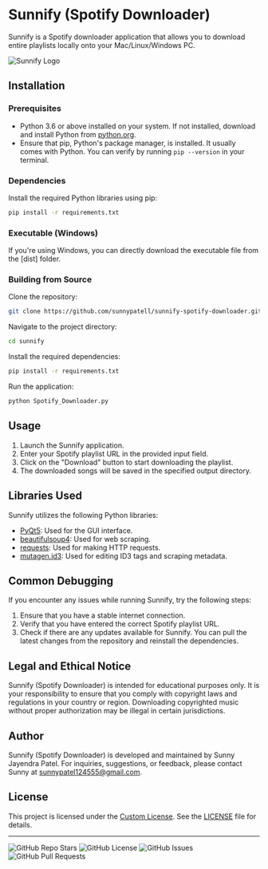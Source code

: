 # Sunnify (Spotify Downloader)

Sunnify is a Spotify downloader application that allows you to download entire playlists locally onto your Mac/Linux/Windows PC.

![Sunnify Logo](./app.ico)

## Installation

### Prerequisites

- Python 3.6 or above installed on your system. If not installed, download and install Python from [python.org](https://www.python.org/downloads/).
- Ensure that pip, Python's package manager, is installed. It usually comes with Python. You can verify by running `pip --version` in your terminal.

### Dependencies

Install the required Python libraries using pip:

```bash
pip install -r requirements.txt
```

### Executable (Windows)

If you're using Windows, you can directly download the executable file from the [dist] folder.

### Building from Source

Clone the repository:

```bash
git clone https://github.com/sunnypatell/sunnify-spotify-downloader.git
```

Navigate to the project directory:

```bash
cd sunnify
```

Install the required dependencies:

```bash
pip install -r requirements.txt
```

Run the application:

```bash
python Spotify_Downloader.py
```

## Usage

1. Launch the Sunnify application.
2. Enter your Spotify playlist URL in the provided input field.
3. Click on the "Download" button to start downloading the playlist.
4. The downloaded songs will be saved in the specified output directory.

## Libraries Used

Sunnify utilizes the following Python libraries:

- [PyQt5](https://pypi.org/project/PyQt5/): Used for the GUI interface.
- [beautifulsoup4](https://pypi.org/project/beautifulsoup4/): Used for web scraping.
- [requests](https://pypi.org/project/requests/): Used for making HTTP requests.
- [mutagen.id3](https://mutagen.readthedocs.io/en/latest/api/id3.html): Used for editing ID3 tags and scraping metadata.

## Common Debugging

If you encounter any issues while running Sunnify, try the following steps:

1. Ensure that you have a stable internet connection.
2. Verify that you have entered the correct Spotify playlist URL.
3. Check if there are any updates available for Sunnify. You can pull the latest changes from the repository and reinstall the dependencies.

## Legal and Ethical Notice

Sunnify (Spotify Downloader) is intended for educational purposes only. It is your responsibility to ensure that you comply with copyright laws and regulations in your country or region. Downloading copyrighted music without proper authorization may be illegal in certain jurisdictions.

## Author

Sunnify (Spotify Downloader) is developed and maintained by Sunny Jayendra Patel. For inquiries, suggestions, or feedback, please contact Sunny at sunnypatel124555@gmail.com.

## License

This project is licensed under the [Custom License](LICENSE). See the [LICENSE](LICENSE) file for details.

---

![GitHub Repo Stars](https://img.shields.io/github/stars/yourusername/sunnify?style=social)
![GitHub License](https://img.shields.io/github/license/yourusername/sunnify)
![GitHub Issues](https://img.shields.io/github/issues/yourusername/sunnify)
![GitHub Pull Requests](https://img.shields.io/github/issues-pr/yourusername/sunnify)
